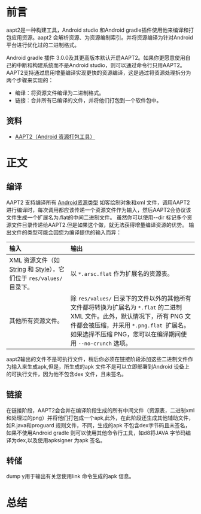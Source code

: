# 前言
aapt2是一种构建工具，Android studio 和Android gradle插件使用他来编译和打包应用资源。aapt2 会解析资源、为资源编制索引。并将资源编译为针对Android平台进行优化过的二进制格式。

Android gradle 插件 3.0.0及其更高版本默认开启AAPT2。如果你更愿意使用自己的中断和构建系统而不是Android studio，则可以通过命令行只用AAPT2。
AAPT2支持通过启用增量编译实现更快的资源编译，这是通过将资源处理拆分为两个步骤来实现的：
* 编译：将资源文件编译为二进制格式。
* 链接：合并所有已编译的文件，并将他们打包到一个软件包中。
## 资料
* [AAPT2（Android 资源打包工具）](https://developer.android.com/studio/command-line/aapt2)
# 正文
## 编译
AAPT2 支持编译所有 [Android资源类型](https://developer.android.com/guide/topics/resources/available-resources)
如客绘制对象和xml 文件，调用AAPT2进行编译时，每次调用都应该传递一个资源文件作为输入，然后AAPT2会协议该文件生成一个扩展名为.flat的中间二进制文件。
虽然你可以使用--dir 标记多个资源文件目录传递给AAPT2.但是如果这个做，就无法获得增量编译资源的优势。
输出文件的类型可能会因您为编译提供的输入而异：



| 输入                                                         | 输出                                                         |
| :----------------------------------------------------------- | :----------------------------------------------------------- |
| XML 资源文件（如 [String](https://developer.android.com/guide/topics/resources/string-resource) 和 [Style](https://developer.android.com/guide/topics/resources/style-resource)），它们位于 `res/values/` 目录下。 | 以 `*.arsc.flat` 作为扩展名的资源表。                        |
| 其他所有资源文件。                                           | 除 `res/values/` 目录下的文件以外的其他所有文件都将转换为扩展名为 `*.flat` 的二进制 XML 文件。此外，默认情况下，所有 PNG 文件都会被压缩，并采用 `*.png.flat `扩展名。如果选择不压缩 PNG，您可以在编译期间使用 `--no-crunch` 选项。 |

aapt2输出的文件不是可执行文件，稍后你必须在链接阶段添加这些二进制文件作为输入来生成apk,但是，所生成的apk 文件不是可以立即部署到Android 设备上的可执行文件，因为他不包含dex 文件，且未签名。

## 链接

在链接阶段，AAPT2会合并在编译阶段生成的所有中间文件（资源表，二进制xml和处理过的png）并将他们打包成一个apk,此外，在此阶段还生成其他辅助文件，如R.java和proguard 规则文件，不同，生成的apk 不包含dex字节码且未签名，如果不使用Android gradle 则可以使用其他命令行工具，如d8将JAVA 字节码编译为dex,以及使用apksigner 为apk 签名。

## 转储

dump y用于输出有关您使用link 命令生成的apk 信息。

# 总结 